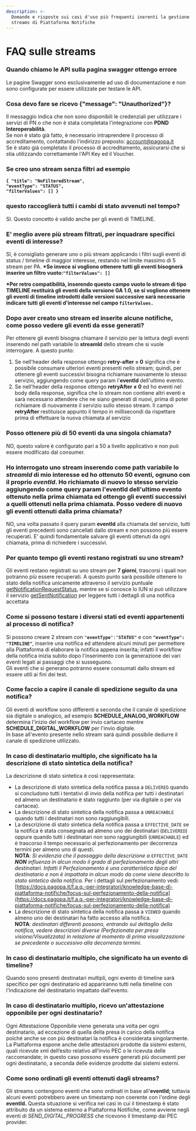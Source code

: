 ```yaml
---
description: >-
  Domande e risposte sui casi d'uso più frequenti inerenti la gestione delle
  streams di Piattaforma Notifiche
---
```


# FAQ sulle streams

### Quando chiamo le API sulla pagina swagger ottengo errore

Le pagine Swagger sono esclusivamente ad uso di documentazione e non sono configurate per essere utilizzate per testare le API.

### Cosa devo fare se ricevo **{"message": "Unauthorized"}**?

Il messaggio indica che non sono disponibili le credenziali per utilizzare i servizi di PN o che non è stata completata l'integrazione con **PDND Interoperabilità**. \
Se non è stato già fatto, è necessario intraprendere il processo di accreditamento, contattando l'indirizzo preposto: [account@pagopa.it](mailto:account@pagopa.it)\
Se è stato già completato il processo di accreditamento, assicurarsi che si stia utilizzando correttamente l'API Key ed il Voucher.

### Se creo uno stream senza filtri ad esempio

**`{ "title": "NoFilteredStream",`** \
&#x20;  **`"eventType": "STATUS",`** \
&#x20;  **`"filterValues": [] }`**                                                                                               &#x20;

### questo raccoglierà tutti i cambi di stato avvenuti nel tempo?

SI. Questo concetto è valido anche per gli eventi di TIMELINE.

### E' meglio avere più stream filtrati, per inquadrare specifici eventi di interesse?

SI, è consigliato generare uno o più stream applicando i filtri sugli eventi di status / timeline di maggior interesse, restando nel limite massimo di 5 stream per PA. **\***Se invece si vogliono ottenere tutti gli eventi bisognerà inserire un filtro vuoto:**`"filterValues": []`**

**\*Per retro compatibilità, inserendo questo campo vuoto lo stream di tipo TIMELINE restituirà gli eventi della versione GA 1.0, se si vogliono ottenere gli eventi di timeline introdotti dalle versioni successive sarà necessario indicare tutti gli eventi d'interesse nel campo `filterValues.`**

### Dopo aver creato uno stream ed inserite alcune notifiche, come posso vedere gli eventi da esse generati?

Per ottenere gli eventi bisogna chiamare il servizio per la lettura degli eventi inserendo nel path variabile lo **streamId** dello stream che si vuole interrogare. A questo punto:

1. Se nell'header della response ottengo **retry-after = 0** significa che è possibile consumare ulteriori eventi presenti nello stream; quindi, per ottenere gli eventi successivi bisogna richiamare nuovamente lo stesso servizio, aggiungendo come query param l'**eventId** dell'ultimo evento.
2. Se nell'header della response ottengo **retryAfter ≠ 0** ed ho eventi nel body della response, significa che lo stream non contiene altri eventi e sarà necessario attendere che ne siano generati di nuovi, prima di poter richiamare di nuovamente il servizio sullo stesso stream. Il campo **retryAfter** restituisce appunto il tempo in millisecondi da rispettare prima di effettuare la nuova chiamata al servizio

### Posso ottenere più di 50 eventi da una singola chiamata?

NO, questo valore è configurato pari a 50 a livello applicativo e non può essere modificato dal consumer.

### Ho interrogato uno stream inserendo come path variabile lo _streamId_ di mio interesse ed ho ottenuto 50 eventi, ognuno con il proprio _eventId_. Ho richiamato di nuovo lo stesso servizio aggiungendo come query param l'eventId dell'ultimo evento ottenuto nella prima chiamata ed ottengo gli eventi successivi a quelli ottenuti nella prima chiamata. Posso vedere di nuovo gli eventi ottenuti dalla prima chiamata?

NO, una volta passato il query param **eventId** alla chiamata del servizio, tutti gli eventi precedenti sono cancellati dallo stream e non possono più essere recuperati. E' quindi fondamentale salvare gli eventi ottenuti da ogni chiamata, prima di richiedere i successivi.

### Per quanto tempo gli eventi restano registrati su uno stream?

Gli eventi restano registrati su uno stream per **7 giorni**, trascorsi i quali non potranno più essere recuperati. A questo punto sarà possibile ottenere lo stato della notifica unicamente attraverso il servizio puntuale [getNotificationRequestStatus](https://petstore.swagger.io/?url=https://raw.githubusercontent.com/pagopa/pn-delivery/develop/docs/openapi/api-external-b2b-pa.yaml#/SenderReadB2B/retrieveNotificationRequestStatus), mentre se si conosce lo IUN si può utilizzare il servizio [getSentNotification](https://petstore.swagger.io/?url=https://raw.githubusercontent.com/pagopa/pn-delivery/develop/docs/openapi/api-external-b2b-pa.yaml#/SenderReadB2B/retrieveSentNotification) per leggere tutti i dettagli di una notifica accettata

### Come si possono testare i diversi stati ed eventi appartenenti al processo di notifica?

Si possono creare 2 stream con `"`**`eventType`**`":"`**`STATUS"`** e con **`"eventType": "TIMELINE"`**, inserire una notifica ed attendere alcuni minuti per permettere alla Piattaforma di elaborare la notifica appena inserita; infatti il workflow della notifica inizia subito dopo l'inserimento con la generazione dei vari eventi legati ai passaggi che si susseguono.\
Gli eventi che si generano potranno essere consumati dallo stream ed essere utili ai fini dei test.

### Come faccio a capire il canale di spedizione seguito da una notifica?

Gli eventi di workflow sono differenti a seconda che il canale di spedizione sia digitale o analogico, ad esempio **SCHEDULE\_ANALOG\_WORKFLOW** determina l'inizio del workflow per invio cartaceo mentre **SCHEDULE\_DIGITAL\_WORKFLOW** per l'invio digitale.\
In base all'evento presente nello stream sarà quindi possibile dedurre il canale di spedizione utilizzato.

### In caso di destinatario multiplo, che significato ha la d**escrizione di stato sintetica della notifica**?

La descrizione di stato sintetica è così rappresentata:

* La descrizione di stato sintetica della notifica passa a `DELIVERED` quando si concludono tutti i tentativi di invio della notifica per tutti i destinatari ed almeno un destinatario è stato raggiunto (per via digitale o per via cartacea).
* La descrizione di stato sintetica della notifica passa a `UNREACHABLE` quando tutti i destinatari non sono raggiungibili.
* La descrizione di stato sintetica della notifica passa a `EFFECTIVE_DATE` se la notifica è stata consegnata ad almeno uno dei destinatari (`DELIVERED`) oppure quando tutti i destinatari non sono raggiungibili (`UNREACHABLE`) ed è trascorso il tempo necessario al perfezionamento per decorrenza termini per almeno uno di questi.\
  **NOTA**: _Si evidenzia che il passaggio della descrizione a_ `EFFECTIVE_DATE` _**NON** influenza in alcun modo il grado di perfezionamento degli altri destinatari. Infatti il Perfezionamento è una caratteristica tipica del destinatario e non è impattata in alcun modo da come viene descritto lo stato sintetico della notifica._ Per i dettagli sul perfezionamento vedi: [https://docs.pagopa.it/f.a.q.-per-integratori/knowledge-base-di-piattaforma-notifiche/focus-sul-perfezionamento-della-notifica](https://docs.pagopa.it/f.a.q.-per-integratori/knowledge-base-di-piattaforma-notifiche/focus-sul-perfezionamento-della-notifica)
* La descrizione di stato sintetica della notifica passa a `VIEWED` quando almeno uno dei destinatari ha fatto accesso alla notifica.\
  **NOTA**: _destinatari differenti possono, entrando sul dettaglio della notifica, vedere descrizioni diverse (Perfezionata per presa visione/Visualizzata) in relazione al momento di prima visualizzazione se precedente o successivo alla decorrenza termini._

### In caso di destinatario multiplo, che significato ha un evento di timeline?

Quando sono presenti destinatari multipli, ogni evento di timeline sarà specifico per ogni destinatario ed appariranno tutti nella timeline con l'indicazione del destinatario impattato dall'evento.

### In caso di destinatario multiplo, ricevo un'attestazione opponibile per ogni destinatario?

Ogni Attestazione Opponibile viene generata una volta per ogni destinatario, ad eccezione di quella della presa in carico della notifica poiché anche se con più destinatari la notifica è considerata singolarmente. \
La Piattaforma espone anche delle attestazioni prodotte da sistemi esterni, quali ricevute xml dell’esito relativo all’invio PEC o le ricevuta delle raccomandate; in questo caso possono essere generati più documenti per ogni destinatario, a seconda delle evidenze prodotte dai sistemi esterni.

### Come sono ordinati gli eventi ottenuti dagli streams?

Gli streams contengono eventi che sono ordinati in base all'**eventId;** tuttavia alcuni eventi potrebbero avere un timestamp non coerente con l'ordine degli **eventId.** Questa situazione si verifica nei casi in cui il timestamp è stato attribuito da un sistema esterno a Piattaforma Notifiche, come avviene negli eventi di _SEND\_DIGITAL\_PROGRESS_ che ricevono il timestamp dai PEC provider. &#x20;
